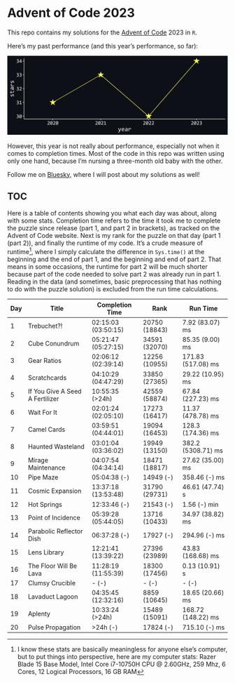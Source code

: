 # Advent of Code 2023

This repo contains my solutions for the [Advent of
Code](https://adventofcode.com/) 2023 in `R`.

Here’s my past performance (and this year’s performance, so far):

![](README_files/figure-commonmark/unnamed-chunk-2-1.png)

However, this year is not really about performance, especially not when
it comes to completion times. Most of the code in this repo was written
using only one hand, because I’m nursing a three-month old baby with the
other.

Follow me on [Bluesky](https://bsky.app/profile/juli-nagel.bsky.social),
where I will post about my solutions as well!

## TOC

Here is a table of contents showing you what each day was about, along
with some stats. Completion time refers to the time it took me to
complete the puzzle since release (part 1, and part 2 in brackets), as
tracked on the Advent of Code website. Next is my rank for the puzzle on
that day (part 1 (part 2)), and finally the runtime of my code. It’s a
crude measure of runtime[^1], where I simply calculate the difference in
`Sys.time()` at the beginning and the end of part 1, and the beginning
and end of part 2. That means in some occasions, the runtime for part 2
will be much shorter because part of the code needed to solve part 2 was
already run in part 1. Reading in the data (and sometimes, basic
preprocessing that has nothing to do with the puzzle solution) is
excluded from the run time calculations.

| Day | Title                           | Completion Time     | Rank          | Run Time           |
|-----|---------------------------------|---------------------|---------------|--------------------|
| 1   | Trebuchet?!                     | 02:15:03 (03:50:15) | 20750 (18843) | 7.92 (83.07) ms    |
| 2   | Cube Conundrum                  | 05:21:47 (05:27:15) | 34591 (32070) | 85.35 (9.00) ms    |
| 3   | Gear Ratios                     | 02:06:12 (02:39:14) | 12256 (10955) | 171.83 (517.08) ms |
| 4   | Scratchcards                    | 04:10:29 (04:47:29) | 33850 (27365) | 29.22 (10.95) ms   |
| 5   | If You Give A Seed A Fertilizer | 10:55:35 (\>24h)    | 42559 (58874) | 67.84 (227.23) ms  |
| 6   | Wait For It                     | 02:01:24 (02:05:10) | 17273 (16417) | 11.37 (478.78) ms  |
| 7   | Camel Cards                     | 03:59:51 (04:44:01) | 19094 (16453) | 128.3 (174.36) ms  |
| 8   | Haunted Wasteland               | 03:01:04 (03:36:02) | 19949 (13150) | 382.2 (5308.71) ms |
| 9   | Mirage Maintenance              | 04:07:54 (04:34:14) | 18471 (18817) | 27.62 (35.00) ms   |
| 10  | Pipe Maze                       | 05:04:38 (-)        | 14949 (-)     | 358.46 (-) ms      |
| 11  | Cosmic Expansion                | 13:37:18 (13:53:48) | 31790 (29731) | 46.61 (47.74) s    |
| 12  | Hot Springs                     | 12:33:46 (-)        | 21543 (-)     | 1.56 (-) min       |
| 13  | Point of Incidence              | 05:39:28 (05:44:05) | 13716 (10433) | 34.97 (38.82) ms   |
| 14  | Parabolic Reflector Dish        | 06:37:28 (-)        | 17927 (-)     | 294.96 (-) ms      |
| 15  | Lens Library                    | 12:21:41 (13:39:22) | 27396 (23989) | 43.83 (168.68) ms  |
| 16  | The Floor Will Be Lava          | 11:28:19 (11:55:39) | 18300 (17456) | 0.13 (10.91) s     |
| 17  | Clumsy Crucible                 | \- (-)              | \- (-)        | \- (-)             |
| 18  | Lavaduct Lagoon                 | 04:35:45 (12:32:16) | 8859 (10645)  | 18.65 (20.66) ms   |
| 19  | Aplenty                         | 10:33:24 (\>24h)    | 15489 (15091) | 168.72 (148.22) ms |
| 20  | Pulse Propagation               | \>24h (-)           | 17824 (-)     | 715.10 (-) ms      |

[^1]: I know these stats are basically meaningless for anyone else’s
    computer, but to put things into perspective, here are my computer
    stats: Razer Blade 15 Base Model, Intel Core i7-10750H CPU @
    2.60GHz, 259 Mhz, 6 Cores, 12 Logical Processors, 16 GB RAM
